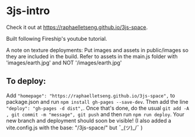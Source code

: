 # 3js-intro
Check it out at https://raphaelletseng.github.io/3js-space. 

Built following Fireship's youtube tutorial.

A note on texture deployments:
Put images and assets in public/images so they are included in the build.
Refer to assets in the main.js folder with 'images/earth.jpg' and NOT '/images/earth.jpg'

## To deploy:
Add `"homepage": "https://raphaelletseng.github.io/3js-space",` to package.json and run `npm install gh-pages --save-dev`. Then add the line `"deploy": "gh-pages -d dist",`. Once that's done, do the usual `git add -A , git commit -m "message", git push` and then run `npm run deploy`. Your new branch and deployment should soon be visible! 
(I also added a vite.config.js with the base: "/3js-space/" but ¯\_(ツ)_/¯ )